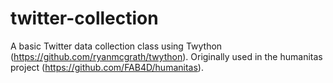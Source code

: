 # twitter-collection

A basic Twitter data collection class using Twython (https://github.com/ryanmcgrath/twython). Originally used in the humanitas project (https://github.com/FAB4D/humanitas).
